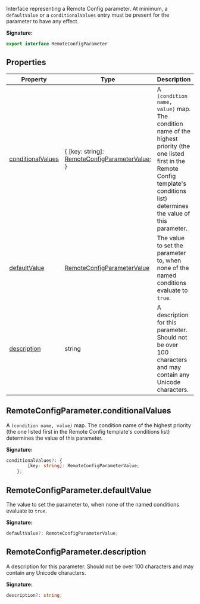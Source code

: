 Interface representing a Remote Config parameter. At minimum, a `defaultValue` or a `conditionalValues` entry must be present for the parameter to have any effect.

<b>Signature:</b>

```typescript
export interface RemoteConfigParameter 
```

## Properties

|  Property | Type | Description |
|  --- | --- | --- |
|  [conditionalValues](./firebase-admin.remote-config.remoteconfigparameter.md#remoteconfigparameterconditionalvalues) | { \[key: string\]: [RemoteConfigParameterValue](./firebase-admin.remote-config.md#remoteconfigparametervalue)<!-- -->; } | A <code>(condition name, value)</code> map. The condition name of the highest priority (the one listed first in the Remote Config template's conditions list) determines the value of this parameter. |
|  [defaultValue](./firebase-admin.remote-config.remoteconfigparameter.md#remoteconfigparameterdefaultvalue) | [RemoteConfigParameterValue](./firebase-admin.remote-config.md#remoteconfigparametervalue) | The value to set the parameter to, when none of the named conditions evaluate to <code>true</code>. |
|  [description](./firebase-admin.remote-config.remoteconfigparameter.md#remoteconfigparameterdescription) | string | A description for this parameter. Should not be over 100 characters and may contain any Unicode characters. |

## RemoteConfigParameter.conditionalValues

A `(condition name, value)` map. The condition name of the highest priority (the one listed first in the Remote Config template's conditions list) determines the value of this parameter.

<b>Signature:</b>

```typescript
conditionalValues?: {
        [key: string]: RemoteConfigParameterValue;
    };
```

## RemoteConfigParameter.defaultValue

The value to set the parameter to, when none of the named conditions evaluate to `true`<!-- -->.

<b>Signature:</b>

```typescript
defaultValue?: RemoteConfigParameterValue;
```

## RemoteConfigParameter.description

A description for this parameter. Should not be over 100 characters and may contain any Unicode characters.

<b>Signature:</b>

```typescript
description?: string;
```
